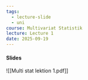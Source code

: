 ```yaml
---
tags:
  - lecture-slide
  - uni
course: Multivariat Statistik
lecture: Lecture 1
date: 2025-09-19
---
```

#### Slides
![[Multi stat lektion 1.pdf]]